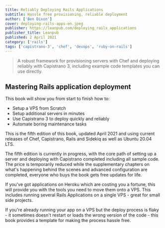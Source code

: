 ```yaml
---
title: Reliably Deploying Rails Applications
subtitle: Hassle free provisioning, reliable deployment
author: ['Ben Dixon'] 
cover: deploying-rails-apps-en.jpeg
publisher: https://leanpub.com/deploying_rails_applications
publisher_title: Leanpub 
published: 2 April 2021
category: ['rails']
tags: ['capistrano-3', 'chef', 'devops', 'ruby-on-rails']
---
```


> A robust framework for provisioning servers with Chef and deploying reliably with Capistrano 3, including example code templates you can use directly.

## Mastering Rails application deployment

This book will show you from start to finish how to:

- Setup a VPS from Scratch
- Setup additional servers in minutes
- Use Capistrano 3 to deploy quickly and reliably
- Automate boring maintenance tasks 

This is the fifth edition of this book, updated April 2021 and using current releases of Chef, Capistrano, Rails and Sidekiq as well as Ubuntu 20.04 LTS.

The fifth edition is currently in progress, with the core path of setting up a server and deploying with Capistrano completed including all sample code. The price is temporarily reduced while the supplementary chapters on what's happening behind the scenes and advanced configuration are completed, everyone who buys the book gets free updates for life.

If you've got applications on Heroku which are costing you a fortune, this will provide you with the tools you need to move them onto a VPS. This includes running several Rails Applications on a single VPS - great for small side projects.

If you're already running your app on a VPS but the deploy process is flaky - it sometimes doesn't restart or loads the wrong version of the code - this book provides a template for making the process hassle free.
